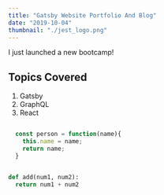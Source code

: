 ```yaml
---
title: "Gatsby Website Portfolio And Blog"
date: "2019-10-04"
thumbnail: "./jest_logo.png"
---
```


I just launched a new bootcamp!

## Topics Covered

1. Gatsby
2. GraphQL
3. React

```javascript

  const person = function(name){
    this.name = name;
    return name;
  }

```

```python

def add(num1, num2):
  return num1 + num2
```


